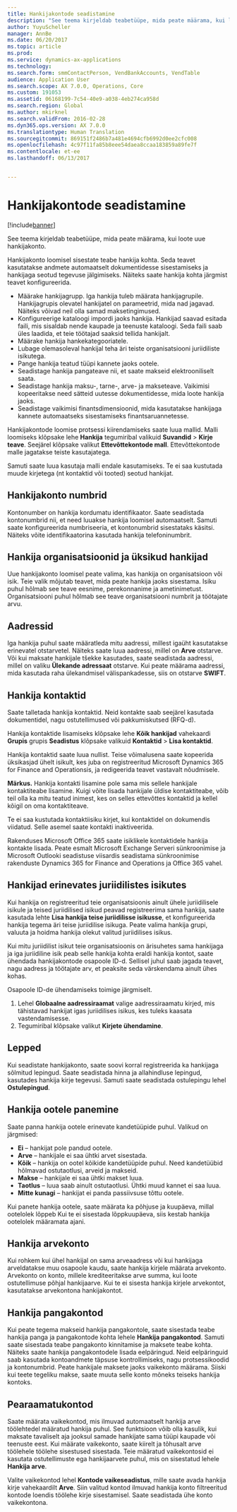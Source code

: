 ```yaml
---
title: Hankijakontode seadistamine
description: "See teema kirjeldab teabetüüpe, mida peate määrama, kui loote uue hankijakonto."
author: YuyuScheller
manager: AnnBe
ms.date: 06/20/2017
ms.topic: article
ms.prod: 
ms.service: dynamics-ax-applications
ms.technology: 
ms.search.form: smmContactPerson, VendBankAccounts, VendTable
audience: Application User
ms.search.scope: AX 7.0.0, Operations, Core
ms.custom: 191053
ms.assetid: 06168199-7c54-40e9-a038-4eb274ca958d
ms.search.region: Global
ms.author: mkirknel
ms.search.validFrom: 2016-02-28
ms.dyn365.ops.version: AX 7.0.0
ms.translationtype: Human Translation
ms.sourcegitcommit: 869151f2486b7a481e4694cfb6992d0ee2cfc008
ms.openlocfilehash: 4c97f11fa85b8eee54daea8ccaa183859a89fe7f
ms.contentlocale: et-ee
ms.lasthandoff: 06/13/2017


---
```


# <a name="set-up-vendor-accounts"></a>Hankijakontode seadistamine

[!include[banner](../includes/banner.md)]


See teema kirjeldab teabetüüpe, mida peate määrama, kui loote uue hankijakonto.

Hankijakonto loomisel sisestate teabe hankija kohta. Seda teavet kasutatakse andmete automaatselt dokumentidesse sisestamiseks ja hankijaga seotud tegevuse jälgimiseks. Näiteks saate hankija kohta järgmist teavet konfigureerida.

-   Määrake hankijagrupp. Iga hankija tuleb määrata hankijagrupile. Hankijagrupis olevatel hankijatel on parameetrid, mida nad jagavad. Näiteks võivad neil olla samad maksetingimused.
-   Konfigureerige kataloogi impordi jaoks hankija. Hankijad saavad esitada faili, mis sisaldab nende kaupade ja teenuste kataloogi. Seda faili saab üles laadida, et teie töötajad saaksid tellida hankijalt.
-   Määrake hankija hankekategooriatele.
-   Lubage olemasoleval hankijal teha äri teiste organisatsiooni juriidiliste isikutega.
-   Pange hankija teatud tüüpi kannete jaoks ootele.
-   Seadistage hankija pangateave nii, et saate makseid elektrooniliselt saata.
-   Seadistage hankija maksu-, tarne-, arve- ja makseteave. Vaikimisi kopeeritakse need sätteid uutesse dokumentidesse, mida loote hankija jaoks.
-   Seadistage vaikimisi finantsdimensioonid, mida kasutatakse hankijaga kannete automaatseks sisestamiseks finantsaruannetesse.

Hankijakontode loomise protsessi kiirendamiseks saate luua mallid. Malli loomiseks klõpsake lehe **Hankija** tegumiribal valikuid **Suvandid** &gt; **Kirje teave**. Seejärel klõpsake valikut **Ettevõttekontode mall**. Ettevõttekontode malle jagatakse teiste kasutajatega.  

Samuti saate luua kasutaja malli endale kasutamiseks. Te ei saa kustutada muude kirjetega (nt kontaktid või tooted) seotud hankijat.

## <a name="vendor-account-numbers"></a>Hankijakonto numbrid
Kontonumber on hankija kordumatu identifikaator. Saate seadistada kontonumbrid nii, et need luuakse hankija loomisel automaatselt. Samuti saate konfigureerida numbriseeria, et kontonumbrid sisestataks käsitsi. Näiteks võite identifikaatorina kasutada hankija telefoninumbrit.

## <a name="vendor-organizations-and-individual-vendors"></a>Hankija organisatsioonid ja üksikud hankijad
Uue hankijakonto loomisel peate valima, kas hankija on organisatsioon või isik. Teie valik mõjutab teavet, mida peate hankija jaoks sisestama. Isiku puhul hõlmab see teave eesnime, perekonnanime ja ametinimetust. Organisatsiooni puhul hõlmab see teave organisatsiooni numbrit ja töötajate arvu.

## <a name="addresses"></a>Aadressid
Iga hankija puhul saate määratleda mitu aadressi, millest igaüht kasutatakse erinevatel otstarvetel. Näiteks saate luua aadressi, millel on **Arve** otstarve. Või kui maksate hankijale tšekke kasutades, saate seadistada aadressi, millel on valiku **Ülekande adressaat** otstarve. Kui peate määrama aadressi, mida kasutada raha ülekandmisel välispankadesse, siis on otstarve **SWIFT**.

## <a name="vendor-contacts"></a>Hankija kontaktid
Saate talletada hankija kontaktid. Neid kontakte saab seejärel kasutada dokumentidel, nagu ostutellimused või pakkumiskutsed (RFQ-d).  

Hankija kontaktide lisamiseks klõpsake lehe **Kõik hankijad** vahekaardi **Grupis** grupis **Seadistus** klõpsake valikuid **Kontaktid** &gt; **Lisa kontaktid**.  

Hankija kontaktid saate luua nullist. Teise võimalusena saate kopeerida üksikasjad ühelt isikult, kes juba on registreeritud Microsoft Dynamics 365 for Finance and Operationsis, ja redigeerida teavet vastavalt nõudmisele.  

**Märkus.** Hankija kontakti lisamine pole sama mis sellele hankijale kontaktiteabe lisamine. Kuigi võite lisada hankijale üldise kontaktiteabe, võib teil olla ka mitu teatud inimest, kes on selles ettevõttes kontaktid ja kellel kõigil on oma kontaktiteave.  

Te ei saa kustutada kontaktiisiku kirjet, kui kontaktidel on dokumendis viidatud. Selle asemel saate kontakti inaktiveerida.  

Rakenduses Microsoft Office 365 saate isiklikele kontaktidele hankija kontakte lisada. Peate esmalt Microsoft Exchange Serveri sünkroonimise ja Microsoft Outlooki seadistuse viisardis seadistama sünkroonimise rakenduste Dynamics 365 for Finance and Operations ja Office 365 vahel.

## <a name="vendors-in-different-legal-entities"></a>Hankijad erinevates juriidilistes isikutes
Kui hankija on registreeritud teie organisatsioonis ainult ühele juriidilisele isikule ja teised juriidilised isikud peavad registreerima sama hankija, saate kasutada lehte **Lisa hankija teise juriidilisse isikusse**, et konfigureerida hankija tegema äri teise juriidilise isikuga. Peate valima hankija grupi, valuuta ja hoidma hankija olekut valitud juriidilises isikus.  

Kui mitu juriidilist isikut teie organisatsioonis on ärisuhetes sama hankijaga ja iga juriidiline isik peab selle hankija kohta eraldi hankija kontot, saate ühendada hankijakontode osapoole ID-d. Sellisel juhul saab jagada teavet, nagu aadress ja töötajate arv, et peaksite seda värskendama ainult ühes kohas.  

Osapoole ID-de ühendamiseks toimige järgmiselt.

1.  Lehel **Globaalne aadressiraamat** valige aadressiraamatu kirjed, mis tähistavad hankijat igas juriidilises isikus, kes tuleks kaasata vastendamisesse.
2.  Tegumiribal klõpsake valikut **Kirjete ühendamine**.

## <a name="agreements"></a>Lepped
Kui seadistate hankijakonto, saate soovi korral registreerida ka hankijaga sõlmitud lepingud. Saate seadistada hinna ja allahindluse lepingud, kasutades hankija kirje tegevusi. Samuti saate seadistada ostulepingu lehel **Ostulepingud**.

## <a name="putting-a-vendor-on-hold"></a>Hankija ootele panemine
Saate panna hankija ootele erinevate kandetüüpide puhul. Valikud on järgmised:

-   **Ei** – hankijat pole pandud ootele.
-   **Arve** – hankijale ei saa ühtki arvet sisestada.
-   **Kõik** – hankija on ootel kõikide kandetüüpide puhul. Need kandetüübid hõlmavad ostutaotlusi, arveid ja makseid.
-   **Makse** – hankijale ei saa ühtki makset luua.
-   **Taotlus** – luua saab ainult ostutaotlusi. Ühtki muud kannet ei saa luua.
-   **Mitte kunagi** – hankijat ei panda passiivsuse tõttu ootele.

Kui panete hankija ootele, saate määrata ka põhjuse ja kuupäeva, millal ootelolek lõppeb Kui te ei sisestada lõppkuupäeva, siis kestab hankija ootelolek määramata ajani.

## <a name="vendor-invoice-account"></a>Hankija arvekonto
Kui rohkem kui ühel hankijal on sama arveaadress või kui hankijaga arveldatakse muu osapoole kaudu, saate hankija kirjele määrata arvekonto. Arvekonto on konto, millele krediteeritakse arve summa, kui loote ostutellimuse põhjal hankijaarve. Kui te ei sisesta hankija kirjele arvekontot, kasutatakse arvekontona hankijakontot.

## <a name="vendor-bank-accounts"></a>Hankija pangakontod
Kui peate tegema makseid hankija pangakontole, saate sisestada teabe hankija panga ja pangakontode kohta lehele **Hankija pangakontod**. Samuti saate sisestada teabe pangakonto kinnitamise ja maksete teabe kohta. Näiteks saate hankija pangakontodele lisada eelpäringud. Neid eelpäringuid saab kasutada kontoandmete täpsuse kontrollimiseks, nagu protsessikoodid ja kontonumbrid. Peate hankijale maksete jaoks vaikekonto määrama. Siiski kui teete tegeliku makse, saate muuta selle konto mõneks teiseks hankija kontoks.

## <a name="ledger-accounts"></a>Pearaamatukontod
Saate määrata vaikekontod, mis ilmuvad automaatselt hankija arve töölehtedel määratud hankija puhul. See funktsioon võib olla kasulik, kui maksate tavaliselt aja jooksul samade hankijate sama tüüpi kaupade või teenuste eest. Kui määrate vaikekonto, saate kiirelt ja tõhusalt arve töölehele töölehe sisestused sisestada. Teie määratud vaikekontosid ei kasutata ostutellimuste ega hankijaarvete puhul, mis on sisestatud lehele **Hankija arve**.  

Valite vaikekontod lehel **Kontode vaikeseadistus**, mille saate avada hankija kirje vahekaardilt **Arve**. Siin valitud kontod ilmuvad hankija konto filtreeritud kontode loendis töölehe kirje sisestamisel. Saate seadistada ühe konto vaikekontona.




